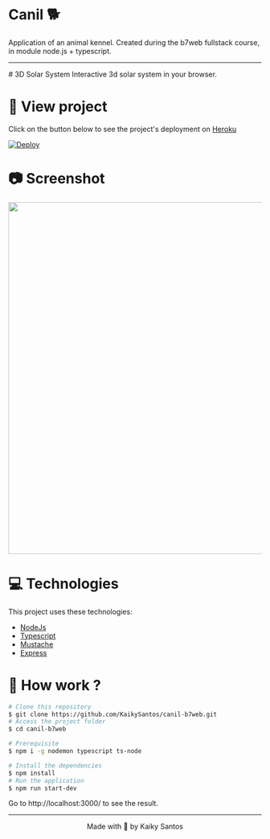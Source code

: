 # Canil 🐕
Application of an animal kennel. Created during the b7web fullstack course, in module node.js + typescript.

<hr/>
# 3D Solar System
Interactive 3d solar system in your browser.

# :eyes: View project

Click on the button below to see the project's deployment on [Heroku](https://www.heroku.com/)

[![Deploy](https://www.herokucdn.com/deploy/button.svg)](https://sheltered-sierra-38956.herokuapp.com/)

# :camera: Screenshot

<div>
   <img src="https://i.ibb.co/tC67cyV/print.png" width="700px">
</div>

# :computer: Technologies
This project uses these technologies:

* [NodeJs](https://nodejs.org/en/)
* [Typescript](https://www.typescriptlang.org/)
* [Mustache](https://mustache.github.io/)
* [Express](https://expressjs.com/pt-br/)

# :construction_worker: How work ?
```bash
# Clone this repository
$ git clone https://github.com/KaikySantos/canil-b7web.git
# Access the project folder
$ cd canil-b7web

# Prerequisite
$ npm i -g nodemon typescript ts-node

# Install the dependencies
$ npm install
# Run the application
$ npm run start-dev
```
Go to http://localhost:3000/ to see the result.

<hr/>

<p align="center">Made with 💙 by Kaiky Santos</p>